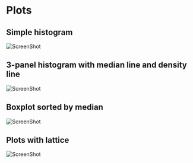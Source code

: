 Plots
=
## Simple histogram

![ScreenShot](https://raw.github.com/ghromis/R_code/master/Plots/simpleHistogram.jpeg)

##  3-panel histogram with median line and density line

![ScreenShot](https://raw.github.com/ghromis/R_code/master/Plots/3panelHist.jpeg)

## Boxplot sorted by median

![ScreenShot](https://raw.github.com/ghromis/R_code/master/Plots/boxplot.jpeg)

## Plots with lattice

![ScreenShot](https://raw.github.com/ghromis/R_code/master/Plots/lattice.jpeg)
